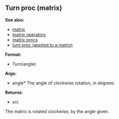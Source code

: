 ## Turn proc (matrix)
**See also:**
*   [matrix](/matrix)
*   [matrix operators](/matrix/operators)
*   [matrix procs](/matrix/proc)
*   [turn proc (applied to a matrix)](/proc/turn/matrix)
<!-- -->
**Format:**
*   Turn(angle)
<!-- -->
**Args:**
*   angle* The angle of clockwise rotation, in degrees
<!-- -->
**Returns:**
*   src


The matrix is rotated clockwise, by the angle given.